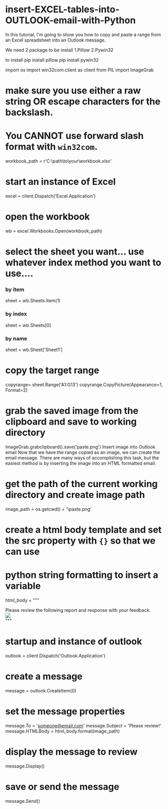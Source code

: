# insert-EXCEL-tables-into-OUTLOOK-email-with-Python

In this tutorial, I'm going to show you how to copy and paste a range from an Excel spreadsheet into an Outlook message.

We need 2 package to be install
1.Pillow
2.Pywin32

to install
pip install pillow
pip install pywin32

import os
import win32com.client as client
from PIL import ImageGrab

# make sure you use either a raw string OR escape characters for the backslash. 
# You CANNOT use forward slash format with `win32com`.
workbook_path = r'C:\path\to\your\workbook.xlsx'

# start an instance of Excel
excel = client.Dispatch('Excel.Application')

# open the workbook
wb = excel.Workbooks.Open(workbook_path)

# select the sheet you want... use whatever index method you want to use....

### by item
sheet = wb.Sheets.Item(1)

### by index
sheet = wb.Sheets[0]

### by name
sheet = wb.Sheet['Sheet1']

# copy the target range
copyrange= sheet.Range('A1:G13')
copyrange.CopyPicture(Appearance=1, Format=2)

# grab the saved image from the clipboard and save to working directory
ImageGrab.grabclipboard().save('paste.png')
Insert image into Outlook email
Now that we have the range copied as an image, we can create the email message. There are many ways of accomplishing this task, but the easiest method is by inserting the image into an HTML formatted email.

# get the path of the current working directory and create image path
image_path = os.getcwd() + '\\paste.png'

# create a html body template and set the **src** property with `{}` so that we can use
# python string formatting to insert a variable
html_body = """
    <div>
          Please review the following report and response with your feedback.
    </div>
    <div>
        <img src={}></img>
    </div>
"""

# startup and instance of outlook
outlook = client.Dispatch('Outlook.Application')

# create a message
message = outlook.CreateItem(0)

# set the message properties
message.To = 'someone@email.com'
message.Subject = 'Please review!'
message.HTMLBody = html_body.format(image_path)

# display the message to review
message.Display()

# save or send the message
message.Send()
